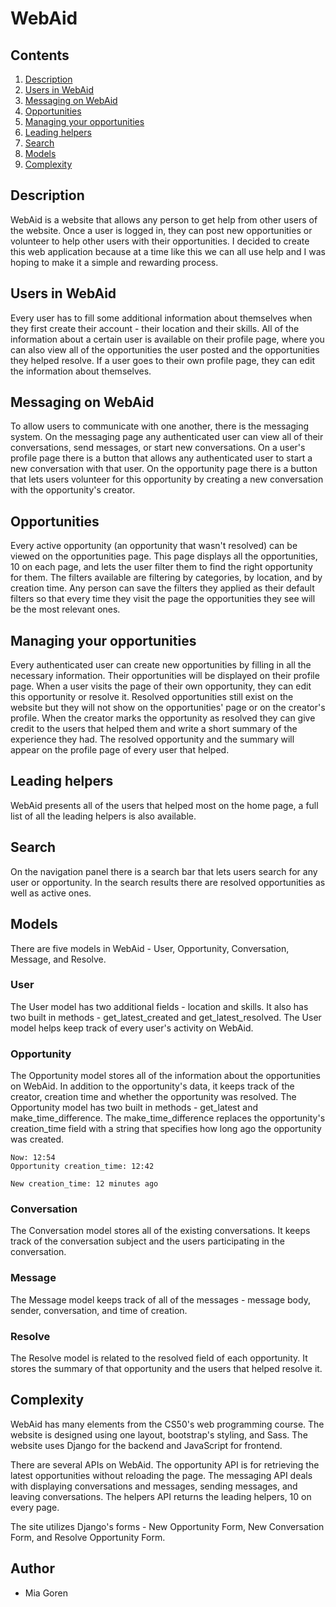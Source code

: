 # WebAid

## Contents

1. [ Description ](#desc)
2. [ Users in WebAid ](#user)
3. [ Messaging on WebAid ](#messaging)
4. [ Opportunities ](#opportunities)
5. [ Managing your opportunities ](#manage)
6. [ Leading helpers ](#helpers)
7. [ Search ](#search)
8. [ Models ](#models)
9. [ Complexity ](#complex)

<a name="desc"></a>
## Description

WebAid is a website that allows any person to get help from other users of the website. Once a user is logged in, they can post new opportunities or volunteer to help other users with their opportunities. I decided to create this web application because at a time like this we can all use help and I was hoping to make it a simple and rewarding process.

<a name="user"></a>
## Users in WebAid

Every user has to fill some additional information about themselves when they first create their account - their location and their skills. All of the information about a certain user is available on their profile page, where you can also view all of the opportunities the user posted and the opportunities they helped resolve. If a user goes to their own profile page, they can edit the information about themselves.

<a name="messaging"></a>
## Messaging on WebAid

To allow users to communicate with one another, there is the messaging system. On the messaging page any authenticated user can view all of their conversations, send messages, or start new conversations. On a user's profile page there is a button that allows any authenticated user to start a new conversation with that user. On the opportunity page there is a button that lets users volunteer for this opportunity by creating a new conversation with the opportunity's creator.

<a name="opportunities"></a>
## Opportunities

Every active opportunity (an opportunity that wasn't resolved) can be viewed on the opportunities page. This page displays all the opportunities, 10 on each page, and lets the user filter them to find the right opportunity for them. The filters available are filtering by categories, by location, and by creation time. Any person can save the filters they applied as their default filters so that every time they visit the page the opportunities they see will be the most relevant ones.

<a name="manage"></a>
## Managing your opportunities

Every authenticated user can create new opportunities by filling in all the necessary information. Their opportunities will be displayed on their profile page. When a user visits the page of their own opportunity, they can edit this opportunity or resolve it. Resolved opportunities still exist on the website but they will not show on the opportunities' page or on the creator's profile. When the creator marks the opportunity as resolved they can give credit to the users that helped them and write a short summary of the experience they had. The resolved opportunity and the summary will appear on the profile page of every user that helped.

<a name="helpers"></a>
## Leading helpers

WebAid presents all of the users that helped most on the home page, a full list of all the leading helpers is also available.

<a name="search"></a>
## Search

On the navigation panel there is a search bar that lets users search for any user or opportunity. In the search results there are resolved opportunities as well as active ones.

<a name="models"></a>
## Models

There are five models in WebAid - User, Opportunity, Conversation, Message, and Resolve.

### User

The User model has two additional fields - location and skills. It also has two built in methods - get_latest_created and get_latest_resolved. The User model helps keep track of every user's activity on WebAid.

### Opportunity

The Opportunity model stores all of the information about the opportunities on WebAid. In addition to the opportunity's data, it keeps track of the creator, creation time and whether the opportunity was resolved. The Opportunity model has two built in methods - get_latest and make_time_difference. The make_time_difference replaces the opportunity's creation_time field with a string that specifies how long ago the opportunity was created.

```
Now: 12:54
Opportunity creation_time: 12:42

New creation_time: 12 minutes ago
```

### Conversation

The Conversation model stores all of the existing conversations. It keeps track of the conversation subject and the users participating in the conversation.

### Message

The Message model keeps track of all of the messages - message body, sender, conversation, and time of creation.

### Resolve

The Resolve model is related to the resolved field of each opportunity. It stores the summary of that opportunity and the users that helped resolve it.

<a name="complex"></a>
## Complexity

WebAid has many elements from the CS50's web programming course. The website is designed using one layout, bootstrap's styling, and Sass. The website uses Django for the backend and JavaScript for frontend.

There are several APIs on WebAid. The opportunity API is for retrieving the latest opportunities without reloading the page. The messaging API deals with displaying conversations and messages, sending messages, and leaving conversations. The helpers API returns the leading helpers, 10 on every page.

The site utilizes Django's forms - New Opportunity Form, New Conversation Form, and Resolve Opportunity Form.

## Author

* Mia Goren
